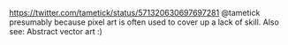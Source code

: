 https://twitter.com/tametick/status/571320630697697281 @tametick presumably because pixel art is often used to cover up a lack of skill. Also see: Abstract vector art :)